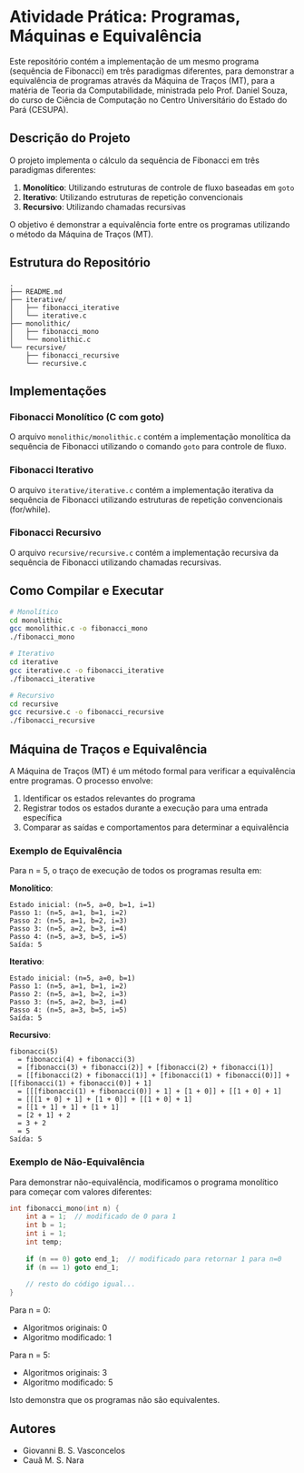 # Atividade Prática: Programas, Máquinas e Equivalência

Este repositório contém a implementação de um mesmo programa (sequência de Fibonacci) em três paradigmas diferentes, para demonstrar a equivalência de programas através da Máquina de Traços (MT), para a matéria de Teoria da Computabilidade, ministrada pelo Prof. Daniel Souza, do curso de Ciência de Computação no Centro Universitário do Estado do Pará (CESUPA).

## Descrição do Projeto

O projeto implementa o cálculo da sequência de Fibonacci em três paradigmas diferentes:

1. **Monolítico**: Utilizando estruturas de controle de fluxo baseadas em `goto`
2. **Iterativo**: Utilizando estruturas de repetição convencionais
3. **Recursivo**: Utilizando chamadas recursivas

O objetivo é demonstrar a equivalência forte entre os programas utilizando o método da Máquina de Traços (MT).

## Estrutura do Repositório

```
.
├── README.md
├── iterative/
│   ├── fibonacci_iterative
│   └── iterative.c
├── monolithic/
│   ├── fibonacci_mono
│   └── monolithic.c
└── recursive/
    ├── fibonacci_recursive
    └── recursive.c
```

## Implementações

### Fibonacci Monolítico (C com goto)

O arquivo `monolithic/monolithic.c` contém a implementação monolítica da sequência de Fibonacci utilizando o comando `goto` para controle de fluxo.

### Fibonacci Iterativo

O arquivo `iterative/iterative.c` contém a implementação iterativa da sequência de Fibonacci utilizando estruturas de repetição convencionais (for/while).

### Fibonacci Recursivo

O arquivo `recursive/recursive.c` contém a implementação recursiva da sequência de Fibonacci utilizando chamadas recursivas.

## Como Compilar e Executar

```bash
# Monolítico
cd monolithic
gcc monolithic.c -o fibonacci_mono
./fibonacci_mono

# Iterativo
cd iterative
gcc iterative.c -o fibonacci_iterative
./fibonacci_iterative

# Recursivo
cd recursive
gcc recursive.c -o fibonacci_recursive
./fibonacci_recursive
```

## Máquina de Traços e Equivalência

A Máquina de Traços (MT) é um método formal para verificar a equivalência entre programas. O processo envolve:

1. Identificar os estados relevantes do programa
2. Registrar todos os estados durante a execução para uma entrada específica
3. Comparar as saídas e comportamentos para determinar a equivalência

### Exemplo de Equivalência

Para n = 5, o traço de execução de todos os programas resulta em:

**Monolítico**: 
```
Estado inicial: (n=5, a=0, b=1, i=1)
Passo 1: (n=5, a=1, b=1, i=2)
Passo 2: (n=5, a=1, b=2, i=3)
Passo 3: (n=5, a=2, b=3, i=4)
Passo 4: (n=5, a=3, b=5, i=5)
Saída: 5
```

**Iterativo**:
```
Estado inicial: (n=5, a=0, b=1)
Passo 1: (n=5, a=1, b=1, i=2)
Passo 2: (n=5, a=1, b=2, i=3)
Passo 3: (n=5, a=2, b=3, i=4)
Passo 4: (n=5, a=3, b=5, i=5)
Saída: 5
```

**Recursivo**:
```
fibonacci(5)
  = fibonacci(4) + fibonacci(3)
  = [fibonacci(3) + fibonacci(2)] + [fibonacci(2) + fibonacci(1)]
  = [[fibonacci(2) + fibonacci(1)] + [fibonacci(1) + fibonacci(0)]] + [[fibonacci(1) + fibonacci(0)] + 1]
  = [[[fibonacci(1) + fibonacci(0)] + 1] + [1 + 0]] + [[1 + 0] + 1]
  = [[[1 + 0] + 1] + [1 + 0]] + [[1 + 0] + 1]
  = [[1 + 1] + 1] + [1 + 1]
  = [2 + 1] + 2
  = 3 + 2
  = 5
Saída: 5
```

### Exemplo de Não-Equivalência

Para demonstrar não-equivalência, modificamos o programa monolítico para começar com valores diferentes:

```c
int fibonacci_mono(int n) {
    int a = 1;  // modificado de 0 para 1
    int b = 1;
    int i = 1;
    int temp;
    
    if (n == 0) goto end_1;  // modificado para retornar 1 para n=0
    if (n == 1) goto end_1;
    
    // resto do código igual...
}
```

Para n = 0:
- Algoritmos originais: 0
- Algoritmo modificado: 1

Para n = 5:
- Algoritmos originais: 3
- Algoritmo modificado: 5

Isto demonstra que os programas não são equivalentes.

## Autores

- Giovanni B. S. Vasconcelos
- Cauã M. S. Nara
